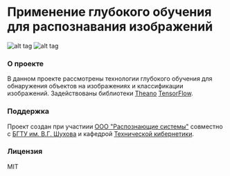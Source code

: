 # Применение глубокого обучения для распознавания изображений
![alt tag](http://tk.bstu.ru/static/themes/bstu/images/tk.logo.jpg)
![alt tag](http://yuddim.narod.ru/Logo-RS-v13-txt-rus.png)

### О проекте
В данном проекте рассмотрены технологии глубокого обучения 
для обнаружения объектов на изображениях и классификации изображений. 
Задействованы библиотеки [Theano](http://deeplearning.net/software/theano/#)
[TensorFlow](https://www.tensorflow.org/).

### Поддержка
Проект создан при участиии [ООО "Распознающие системы"](http://yuddim.narod.ru/index/rs/0-6)
совместно с [БГТУ им. В.Г. Шухова](http://www.bstu.ru) и
 кафедрой [Технической кибернетики](http://tk.bstu.ru/).

### Лицензия
MIT
